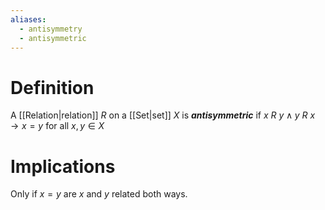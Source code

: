 ```yaml
---
aliases:
  - antisymmetry
  - antisymmetric
---
```

# Definition
A [[Relation|relation]] $R$ on a [[Set|set]] $X$ is ___antisymmetric___ if $x\ R\ y \land y\ R\ x \rightarrow x = y$ for all $x, y \in X$
# Implications
Only if $x = y$ are $x$ and $y$ related both ways.